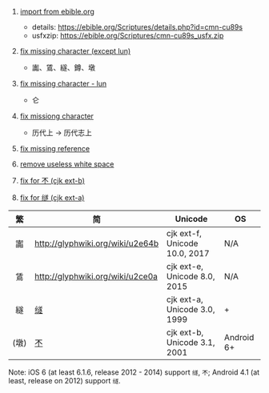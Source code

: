 1. [import from ebible.org](../../commit/52bac40)
   - details: https://ebible.org/Scriptures/details.php?id=cmn-cu89s
   - usfxzip: https://ebible.org/Scriptures/cmn-cu89s_usfx.zip

2. [fix missing character (except lun)](../../commit/39e1c42)
   - 讟、鵀、繸、鐏、墩

3. [fix missing character - lun](../../commit/3c6f2d8)
   - 仑

4. [fix missiong character](../../commit/e4f6312)
   - 历代上 -> 历代志上

5. [fix missing reference](../../commit/391cefe)

6. [remove useless white space](../../commit/736553c)

7. [fix for 𣎴 (cjk ext-b)](../../commit/a595f96)

8. [fix for 䍁 (cjk ext-a)](../../commit/06a80d9)

| 繁 | 简 | Unicode | OS |
| :--: | -- | ------- | -- |
| 讟 | http://glyphwiki.org/wiki/u2e64b  | cjk ext-f, Unicode 10.0, 2017 | N/A |
| 鵀 | http://glyphwiki.org/wiki/u2ce0a  | cjk ext-e, Unicode 8.0, 2015 | N/A |
| 繸 | [䍁](https://www.unicode.org/cgi-bin/GetUnihanData.pl?codepoint=4341) | cjk ext-a, Unicode 3.0, 1999 | +  |
| (墩) | [𣎴](https://www.unicode.org/cgi-bin/GetUnihanData.pl?codepoint=233b4) | cjk ext-b, Unicode 3.1, 2001 | Android 6+ |

Note: iOS 6 (at least 6.1.6, release 2012 - 2014) support `䍁`, `𣎴`; Android 4.1 (at least, release on 2012) support `䍁`.
